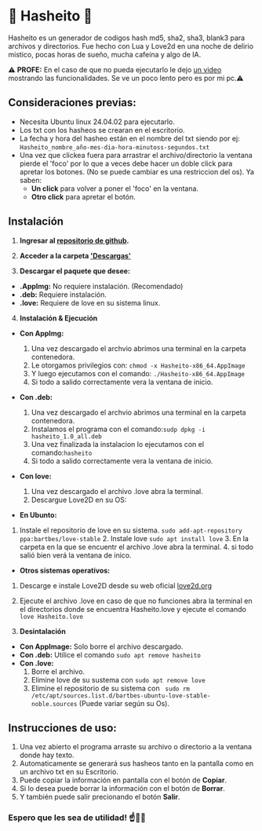 
# 🕺 Hasheito 💃 

Hasheito es un generador de codigos hash md5, sha2, sha3, blank3 para archivos y directorios. Fue hecho con Lua y Love2d en una noche de delirio mistico, pocas horas de sueño, mucha cafeína y algo de IA.

⚠️ **PROFE:** En el caso de que no pueda ejecutarlo le dejo [un video](https://drive.google.com/file/d/1dcUSjSQzLVu9CyKfLfLHq9zBoGRKQcZE/view?usp=sharing) mostrando las funcionalidades. Se ve un poco lento pero es por mi pc.⚠️

## **Consideraciones previas:**
* Necesita Ubuntu linux 24.04.02 para ejecutarlo.
* Los txt con los hasheos se crearan en el escritorio.
* La fecha y hora del hasheo están en el nombre del txt siendo por ej: `Hasheito_nombre_año-mes-dia-hora-minutoss-segundos.txt`
* Una vez que clickea fuera para arrastrar el archivo/directorio la ventana pierde el 'foco' por lo que a veces debe hacer un doble click para apretar los botones. (No se puede cambiar es una restriccion del os). Ya saben:
    * **Un click** para volver a poner el 'foco' en la ventana.
    * **Otro click** para apretar el botón. 

## Instalación

1. **Ingresar al [repositorio de github](https://github.com/Enzo-Ro-Haus/Hasheito).**

2. **Acceder a la carpeta ['Descargas'](https://github.com/Enzo-Ro-Haus/Hasheito/tree/main/Descargar)**

3. **Descargar el paquete que desee:**
* **.AppImg:** No requiere instalación. (Recomendado)
* **.deb:** Requiere instalación.
* **.love:** Requiere de love en su sistema linux.

4. **Instalación & Ejecución**
* **Con AppImg:**
    1. Una vez descargado el archvio abrimos una terminal en la carpeta contenedora.
    2. Le otorgamos privilegios con: `chmod -x Hasheito-x86_64.AppImage`
    3. Y luego ejecutamos con el comando: `./Hasheito-x86_64.AppImage`
    4. Si todo a salido correctamente vera la ventana de inicio.

* **Con .deb:**
    1. Una vez descargado el archvio abrimos una terminal en la carpeta contenedora.
    2. Instalamos el programa con el comando:`sudp dpkg -i hasheito_1.0_all.deb` 
    3. Una vez finalizada la instalacion lo ejecutamos con el comando:`hasheito`
    4. Si todo a salido correctamente vera la ventana de inicio.

* **Con love:**
    1. Una vez descargado el archivo .love abra la terminal.
    2. Descargue Love2D en su OS:
* **En Ubunto:** 
1. Instale el repositorio de love en su sistema. `sudo add-apt-repository ppa:bartbes/love-stable`
    2. Instale love `sudo apt install love`
    3. En la carpeta en la que se encuentr el archivo .love abra la terminal.
    4.  si todo salió bien verá la ventana de inico.
* **Otros sistemas operativos:**
1. Descarge e instale Love2D desde su web oficial [love2d.org](https://love2d.org)
2. Ejecute el archivo .love en caso de que no funciones abra la terminal en el directorios donde se encuentra Hasheito.love y ejecute el comando `love Hasheito.love`


4. **Desintalación**
* **Con AppImage:** Solo borre el archivo descargado.
* **Con .deb:** Utilice el comando `sudo apt remove hasheito`
* **Con .love:**
    1.  Borre el archivo.
    2.  Elimine love de su sustema con `sudo apt remove love`
    3. Elimine el repositorio de su sistema con ` sudo rm /etc/apt/sources.list.d/bartbes-ubuntu-love-stable-noble.sources` (Puede variar según su Os).

## Instrucciones de uso:
1.  Una vez abierto el programa arraste su archivo o directorio a la ventana donde hay texto.
2. Automaticamente se generará sus hasheos tanto en la pantalla como en un archivo txt en su Escritorio.
3. Puede copiar la información en pantalla con el botón de **Copiar**.
4. Si lo desea puede borrar la información con el botón de **Borrar**.
5. Y también puede salir precionando el botón **Salir**.

### Espero que les sea de utilidad! ☝️🥸🤏